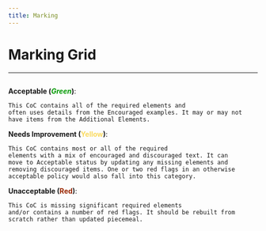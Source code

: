 ```yaml
---
title: Marking
---
```


# Marking Grid

<hr>


<img src="{{ site.baseurl }}/img/table.png"
     alt="" />



**Acceptable (<span style="color:#009900"><em>Green</em></span>)**:

    This CoC contains all of the required elements and
    often uses details from the Encouraged examples. It may or may not
    have items from the Additional Elements.

**Needs Improvement (<span style="color:#FADA5E">Yellow<em></em></span>)**:

    This CoC contains most or all of the required
    elements with a mix of encouraged and discouraged text. It can
    move to Acceptable status by updating any missing elements and
    removing discouraged items. One or two red flags in an otherwise
    acceptable policy would also fall into this category.

**Unacceptable (<span style="color:#992600">Red<em></em></span>)**:

    This CoC is missing significant required elements
    and/or contains a number of red flags. It should be rebuilt from
    scratch rather than updated piecemeal.
